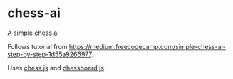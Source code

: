 # chess-ai
A simple chess ai

Follows tutorial from https://medium.freecodecamp.com/simple-chess-ai-step-by-step-1d55a9266977.

Uses [chess.js](https://github.com/jhlywa/chess.js) and [chessboard.js](http://chessboardjs.com).
